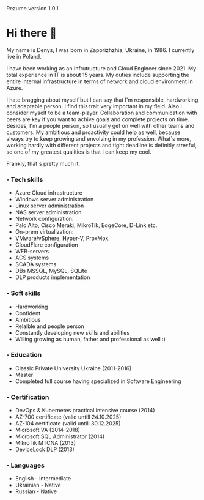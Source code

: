 <!DOCTYPE html>
<html>
<head>Rezume version 1.0.1</head>
<body>
<h1>Hi there 👋</h1> 
<p>My name is Denys, I was born in Zaporizhzhia, Ukraine, in 1986. I currently live in Poland.<br>
  
I have been working as an Infrutructure and Cloud Engineer since 2021. My total experience in IT is about 15 years. 
My duties include supporting the entire internal infrastructure in terms of network and cloud environment in Azure.<br>

I hate bragging about myself but I can say that I'm responsible, hardworking and adaptable person. I find this trait very important in my field.
Also I consider myself to be a team-player. Collaboration and communication with peers are key if you want to achive goals and complete projects on time.
Besides, I'm a people person, so I usually get on well with other teams and customers. My ambitious and proactivity could help as well, because always try to keep growing and envolving in my profession. What`s more, working hardly with different projects and tight deadline is definitly stresful, so one of my greatest qualities is that I can keep my cool.

Frankly, that`s pretty much it.</p>    

<h3>- Tech skills</h3>
<ul>
<li>Azure Cloud infrastructure</li>
<li>Windows server administration</li>
<li>Linux server administration</li>
<li>NAS server administration</li>
<li>Network configuration:</li>
<li>Palo Alto, Cisco Meraki, MikroTik, EdgeCore, D-Link etc.</li>
<li>On-prem virtualization:</li>
<li>VMware/vSphere, Hyper-V, ProxMox.</li>
<li>CloudFlare configuration</li>
<li>WEB-servers </li>
<li>ACS systems</li>
<li>SCADA systems</li>
<li>DBs MSSQL, MySQL, SQLite</li>
<li>DLP products implementation</li>
</ul>
<h3>- Soft skills</h3>
<ul>
<li>Hardworking</li>
<li>Confident</li>
<li>Ambitious</li>
<li>Relaible and people person</li>
<li>Constantly developing new skills and abilities</li>
<li>Willing growing as human, father and professional as well :)</li>
</ul>
<h3>- Education </h3>
<ul>
<li>Classic Private University Ukraine (2011-2016)</li>
<li>Master</li>
<li>Completed full course having specialized in Software Engineering </li>
</ul>
<h3>- Certification</h3>
<ul>
<li>DevOps & Kubernetes practical intensive course (2014)</li>
<li>AZ-700 certificate (valid untill 24.10.2025)</li>
<li>AZ-104 certificate (valid untill 30.12.2025)</li>
<li>Microsoft VA (2014-2018)</li>
<li>Microsoft SQL Administrator (2014)</li>
<li>MikroTik MTCNA (2013)</li>
<li>DeviceLock DLP (2013)</li>
</ul>
<h3>- Languages</h3>
<ul>
<li>English - Intermediate</li>
<li>Ukrainian - Native </li>
<li>Russian - Native</li>
</ul>
</body>
</html>
